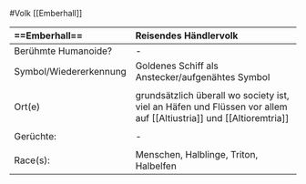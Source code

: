 #Volk [[Emberhall]]

| **==Emberhall==**      | Reisendes Händlervolk                                                                                                               |
| :--------------------- | :---------------------------------------------------------------------------------------------------------------------------------- |
| Berühmte Humanoide?    | -                                                                                                                                   |
| Symbol/Wiedererkennung | Goldenes Schiff als Anstecker/aufgenähtes Symbol                                                                                    |
|                        |                                                                                                                                     |
| Ort(e)                 | grundsätzlich überall wo society ist, viel an Häfen und Flüssen vor allem auf [[Altiustria]] und [[Altioremtria]] |
|                        |                                                                                                                                     |
| Gerüchte:              | -                                                                                                                                   |
|                        |                                                                                                                                     |
| Race(s):               | Menschen, Halblinge, Triton, Halbelfen                                                                                              |

